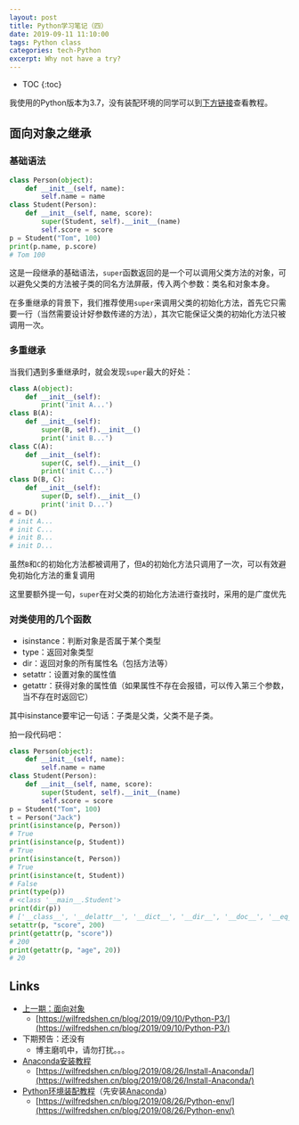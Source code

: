 ```yaml
---
layout: post
title: Python学习笔记（四）
date: 2019-09-11 11:10:00
tags: Python class
categories: tech-Python
excerpt: Why not have a try?
---
```


* TOC
{:toc}

我使用的Python版本为3.7，没有装配环境的同学可以到[下方链接](#Links)查看教程。


## 面向对象之继承

### 基础语法

```python
class Person(object):
    def __init__(self, name):
        self.name = name
class Student(Person):
    def __init__(self, name, score):
        super(Student, self).__init__(name)
        self.score = score
p = Student("Tom", 100)
print(p.name, p.score)
# Tom 100
```
这是一段继承的基础语法，`super`函数返回的是一个可以调用父类方法的对象，可以避免父类的方法被子类的同名方法屏蔽，传入两个参数：类名和对象本身。

在多重继承的背景下，我们推荐使用`super`来调用父类的初始化方法，首先它只需要一行（当然需要设计好参数传递的方法），其次它能保证父类的初始化方法只被调用一次。

### 多重继承

当我们遇到多重继承时，就会发现`super`最大的好处：
```python
class A(object):
    def __init__(self):
        print('init A...')
class B(A):
    def __init__(self):
        super(B, self).__init__()
        print('init B...')
class C(A):
    def __init__(self):
        super(C, self).__init__()
        print('init C...')
class D(B, C):
    def __init__(self):
        super(D, self).__init__()
        print('init D...')
d = D()
# init A...
# init C...
# init B...
# init D...
```
虽然`B`和`C`的初始化方法都被调用了，但`A`的初始化方法只调用了一次，可以有效避免初始化方法的重复调用

这里要额外提一句，`super`在对父类的初始化方法进行查找时，采用的是广度优先

### 对类使用的几个函数

- isinstance：判断对象是否属于某个类型
- type：返回对象类型
- dir：返回对象的所有属性名（包括方法等）
- setattr：设置对象的属性值
- getattr：获得对象的属性值（如果属性不存在会报错，可以传入第三个参数，当不存在时返回它）

其中isinstance要牢记一句话：子类是父类，父类不是子类。

拍一段代码吧：
```python
class Person(object):
    def __init__(self, name):
        self.name = name
class Student(Person):
    def __init__(self, name, score):
        super(Student, self).__init__(name)
        self.score = score
p = Student("Tom", 100)
t = Person("Jack")
print(isinstance(p, Person))
# True
print(isinstance(p, Student))
# True
print(isinstance(t, Person))
# True
print(isinstance(t, Student))
# False
print(type(p))
# <class '__main__.Student'>
print(dir(p))
# ['__class__', '__delattr__', '__dict__', '__dir__', '__doc__', '__eq__', '__format__', '__ge__', '__getattribute__', '__gt__', '__hash__', '__init__', '__init_subclass__', '__le__', '__lt__', '__module__', '__ne__', '__new__', '__reduce__', '__reduce_ex__', '__repr__', '__setattr__', '__sizeof__', '__str__', '__subclasshook__', '__weakref__', 'name', 'score']
setattr(p, "score", 200)
print(getattr(p, "score"))
# 200
print(getattr(p, "age", 20))
# 20
```

## Links

- [上一期：面向对象](https://wilfredshen.cn/blog/2019/09/10/Python-P3/)
    - [https://wilfredshen.cn/blog/2019/09/10/Python-P3/](https://wilfredshen.cn/blog/2019/09/10/Python-P3/)
- 下期预告：还没有
    - 博主磨叽中，请勿打扰。。。
- [Anaconda安装教程](https://wilfredshen.cn/blog/2019/08/26/Install-Anaconda/)
    - [https://wilfredshen.cn/blog/2019/08/26/Install-Anaconda/](https://wilfredshen.cn/blog/2019/08/26/Install-Anaconda/)
- [Python环境装配教程](https://wilfredshen.cn/blog/2019/08/26/Python-env/)（先安装[Anaconda](https://wilfredshen.cn/blog/2019/08/26/Install-Anaconda/)）
    - [https://wilfredshen.cn/blog/2019/08/26/Python-env/](https://wilfredshen.cn/blog/2019/08/26/Python-env/)
